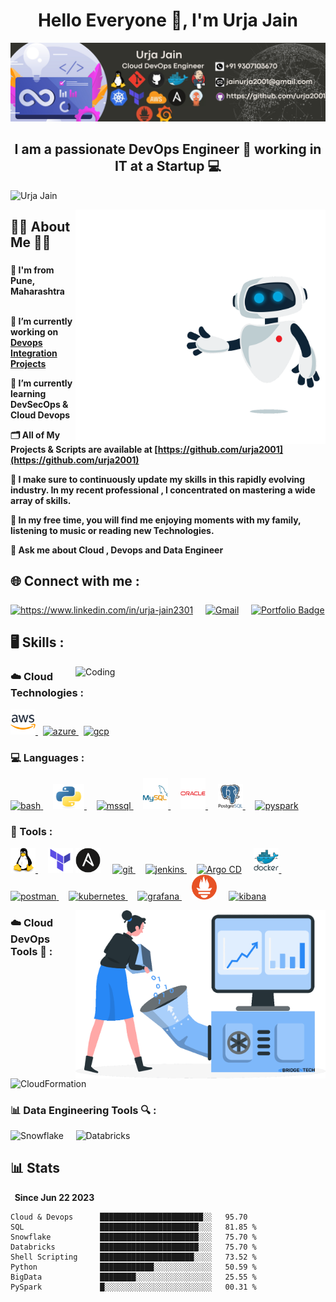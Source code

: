 <h1 align="center">Hello Everyone 👋, I'm Urja Jain</h1>
<div align="center"> <img src="https://github.com/urja2001/urja2001/blob/master/DevOps%20Banner.png"> </div>

###
<h2 align="center">I am a passionate DevOps Engineer 🚀 working in IT at a Startup 💻 </h2>
<p align="left"> <img src="https://komarev.com/ghpvc/?username=urja2001&label=Profile%20views&color=0e75b6&style=flat" alt="Urja Jain" /> </p>
<img align="right" alt="Coding" width="400" src= "https://github.com/urja2001/urja2001/blob/623161d58aa894d76c14d3b6b8a7a89d8cd3da29/gifs%20%26%20logos/robot.gif">

###

<h2 align="left"> 👩‍💻 About Me 👩‍💻 </h2>

###

<h4 align="left"> 📍 I'm from Pune, Maharashtra<br><br>

🔭 I’m currently working on [Devops Integration Projects](https://github.com/urja2001/DevOps-Integration-Projects.git)

🌱 I’m currently learning **DevSecOps & Cloud Devops**

🗂️ All of My Projects & Scripts are available at [https://github.com/urja2001](https://github.com/urja2001)

🤖 I make sure to continuously update my skills in this rapidly evolving industry. 
In my recent professional , I concentrated on mastering a wide array of skills. 

🎉 In my free time, you will find me enjoying moments with my family, listening to music or reading new Technologies.

💬 Ask me about **Cloud , Devops and Data Engineer**

###

<h2 align="left"> 🌐 Connect with me :</h2>

###

<p align="left">
<a href="https://www.linkedin.com/in/urja-jain2301/" target="blank"><img align="center" src="https://raw.githubusercontent.com/rahuldkjain/github-profile-readme-generator/master/src/images/icons/Social/linked-in-alt.svg" alt="https://www.linkedin.com/in/urja-jain2301" height="30" width="40" /></a>  &nbsp;&nbsp;&nbsp;
<a href="mailto:jainurja2001@gmail.com" target="blank"> <img align="center" src="https://cdn-icons-png.flaticon.com/512/281/281769.png" alt="Gmail" height="30" width="40"/></a> &nbsp;&nbsp;&nbsp;
<a href=""><img align="center" src="https://img.shields.io/badge/Portfolio-black?style=for-the-badge&logo=google-chrome&logoColor=white" alt="Portfolio Badge"></a> 
</p>

###

<h2 align="left"> 🖥️ Skills : </h2>
<img align="right" alt="Coding" width="400" src= "https://github.com/urja2001/urja2001/blob/d9b5e376e5ccfef6319a67f33c054ff9729210b1/gifs%20%26%20logos/devops4.gif">

###

<h3 align="left"> ☁️ Cloud Technologies : </h3>


<p align="left"> 
<a href="https://aws.amazon.com" target="_blank" rel="noreferrer"> <img src="https://raw.githubusercontent.com/devicons/devicon/master/icons/amazonwebservices/amazonwebservices-original-wordmark.svg" alt="aws" width="40" height="40"/> </a> &nbsp;
<a href="https://azure.microsoft.com/en-in/" target="_blank" rel="noreferrer"> <img src="https://www.vectorlogo.zone/logos/microsoft_azure/microsoft_azure-icon.svg" alt="azure" width="40" height="40"/> </a> &nbsp;
<a href="https://cloud.google.com" target="_blank" rel="noreferrer"> <img src="https://www.vectorlogo.zone/logos/google_cloud/google_cloud-icon.svg" alt="gcp" width="40" height="40"/> </a>
</p>

<h3 align="left"> 💻 Languages :</h3>
<p align="left"> 
<a href="https://www.gnu.org/software/bash/" target="_blank" rel="noreferrer"> <img src="https://www.vectorlogo.zone/logos/gnu_bash/gnu_bash-icon.svg" alt="bash" width="40" height="50"/> </a> &nbsp;&nbsp;&nbsp;
<a href="https://www.python.org" target="_blank" rel="noreferrer"> <img src="https://raw.githubusercontent.com/devicons/devicon/master/icons/python/python-original.svg" alt="python" width="50" height="40"/> </a> &nbsp;&nbsp;&nbsp;
<a href="https://www.microsoft.com/en-us/sql-server" target="_blank" rel="noreferrer"> <img src="https://www.svgrepo.com/show/303229/microsoft-sql-server-logo.svg" alt="mssql" width="40" height="50"/> </a> &nbsp;&nbsp;&nbsp;
<a href="https://www.mysql.com/" target="_blank" rel="noreferrer"> <img src="https://raw.githubusercontent.com/devicons/devicon/master/icons/mysql/mysql-original-wordmark.svg" alt="mysql" width="40" height="50"/> </a> &nbsp;&nbsp;&nbsp;
<a href="https://www.oracle.com/" target="_blank" rel="noreferrer"> <img src="https://raw.githubusercontent.com/devicons/devicon/master/icons/oracle/oracle-original.svg" alt="oracle" width="40" height="50"/> </a> &nbsp;&nbsp;&nbsp;
<a href="https://www.postgresql.org" target="_blank" rel="noreferrer"> <img src="https://raw.githubusercontent.com/devicons/devicon/master/icons/postgresql/postgresql-original-wordmark.svg" alt="postgresql" width="40" height="40"/> </a> &nbsp;&nbsp;&nbsp;
<a href="https://spark.apache.org" target="_blank" rel="noreferrer"> <img src="https://miro.medium.com/v2/resize:fit:1100/format:webp/1*MwZZjt-IlJU0TFaZxfBz1Q.jpeg" alt="pyspark" width="50" height="50"/> </a>  
</p>

<h3 align="left"> 🧰 Tools :</h3>
<p align="left"> 
<a href="https://www.linux.org/" target="_blank" rel="noreferrer"> <img src="https://raw.githubusercontent.com/devicons/devicon/master/icons/linux/linux-original.svg" alt="linux" width="40" height="40"/> </a>  &nbsp;&nbsp;&nbsp;
<a href="https://www.terraform.io/" target="_blank" rel="noreferrer"> <img src="https://raw.githubusercontent.com/devicons/devicon/master/icons/terraform/terraform-original.svg" alt="Terraform" width="40" height="40"/></a>
<a href="https://www.ansible.com/" target="_blank" rel="noreferrer"><img src="https://raw.githubusercontent.com/devicons/devicon/master/icons/ansible/ansible-original.svg" alt="Ansible" width="40" height="40"/></a> &nbsp;&nbsp;&nbsp;
<a href="https://git-scm.com/" target="_blank" rel="noreferrer"> <img src="https://www.vectorlogo.zone/logos/git-scm/git-scm-icon.svg" alt="git" width="40" height="40"/> </a>  &nbsp;&nbsp;&nbsp;
<a href="https://www.jenkins.io" target="_blank" rel="noreferrer"> <img src="https://www.vectorlogo.zone/logos/jenkins/jenkins-icon.svg" alt="jenkins" width="60" height="60"/> </a>  &nbsp;&nbsp;&nbsp;
<a href="https://argoproj.github.io/argo-cd/" target="_blank" rel="noreferrer"><img src="https://www.vectorlogo.zone/logos/argoprojio/argoprojio-icon.svg" alt="Argo CD" width="40" height="40"/></a> &nbsp;&nbsp;&nbsp;
<a href="https://www.docker.com/" target="_blank" rel="noreferrer"> <img src="https://raw.githubusercontent.com/devicons/devicon/master/icons/docker/docker-original-wordmark.svg" alt="docker" width="40" height="40"/> </a>  &nbsp;&nbsp;&nbsp;
<a href="https://postman.com" target="_blank" rel="noreferrer"> <img src="https://www.vectorlogo.zone/logos/getpostman/getpostman-icon.svg" alt="postman" width="40" height="40"/> </a>  &nbsp;&nbsp;&nbsp;
<a href="https://kubernetes.io" target="_blank" rel="noreferrer"> <img src="https://www.vectorlogo.zone/logos/kubernetes/kubernetes-icon.svg" alt="kubernetes" width="40" height="40"/> </a>  &nbsp;&nbsp;&nbsp;
<a href="https://grafana.com" target="_blank" rel="noreferrer"> <img src="https://www.vectorlogo.zone/logos/grafana/grafana-icon.svg" alt="grafana" width="40" height="40"/> </a>  &nbsp;&nbsp;&nbsp;
<a href="https://prometheus.io/" target="_blank" rel="noreferrer"> <img src="https://raw.githubusercontent.com/devicons/devicon/master/icons/prometheus/prometheus-original.svg" alt="Prometheus" width="40" height="40"/></a> &nbsp;&nbsp;&nbsp;
<a href="https://www.elastic.co/kibana" target="_blank" rel="noreferrer"> <img src="https://www.vectorlogo.zone/logos/elasticco_kibana/elasticco_kibana-icon.svg" alt="kibana" width="40" height="40"/> </a>
</p>

<img align="right" alt="Coding" width="400" src= "https://github.com/urja2001/urja2001/blob/623161d58aa894d76c14d3b6b8a7a89d8cd3da29/gifs%20%26%20logos/dataengineer.gif">
<h3 align="left"> ☁️ Cloud DevOps Tools 🧰 :</h3>
<p align="left"> 
<image src="https://i0.wp.com/foxutech.com/wp-content/uploads/2017/09/AWS-CloudFormation-1.png?fit=640%2C366&ssl=1" alt="CloudFormation" width="90" height="50">  
</p>

<h3 align="left"> 📊 Data Engineering Tools 🔍 :</h3>
<p align="left"> 
<image src="https://upload.wikimedia.org/wikipedia/commons/f/ff/Snowflake_Logo.svg" alt="Snowflake" width="90" height="50">  &nbsp;&nbsp;&nbsp;
<image src="https://upload.wikimedia.org/wikipedia/commons/6/63/Databricks_Logo.png" alt="Databricks" width="90" height="50"> 
</p>

  
###
## 📊 Stats

<b>&nbsp; Since Jun 22 2023</b>

<!--START_SECTION:waka-->
```text
Cloud & Devops      ███████████████████████░░   95.70
SQL                 ██████████████████████░░░   81.85 %
Snowflake           ██████████████████████░░░   75.70 %
Databricks          ██████████████████████░░░   75.70 % 
Shell Scripting     █████████████████████░░░░   73.52 %
Python              ████████████░░░░░░░░░░░░░   50.59 % 
BigData             ████████░░░░░░░░░░░░░░░░░   25.55 %
PySpark             █░░░░░░░░░░░░░░░░░░░░░░░░   00.31 % 
```
<!--END_SECTION:waka-->

